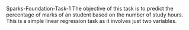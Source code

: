  Sparks-Foundation-Task-1
 The objective of this task is to predict the percentage of marks of an student based on the number of study hours. This is a simple linear regression task as it involves just two variables.
